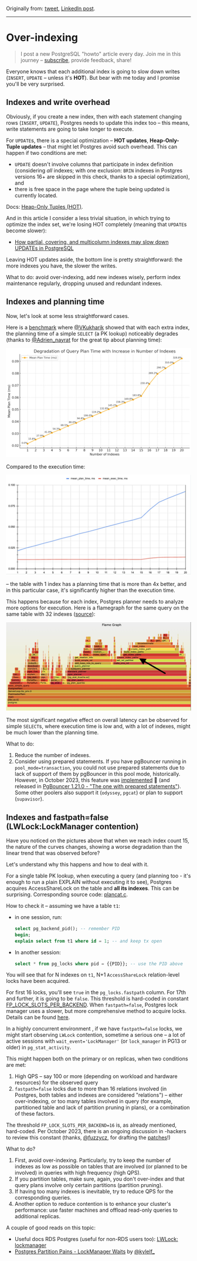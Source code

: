 Originally from: [tweet](https://twitter.com/samokhvalov/status/1713101666629927112), [LinkedIn post](...).

---

# Over-indexing

> I post a new PostgreSQL "howto" article every day. Join me in this
> journey – [subscribe](https://twitter.com/samokhvalov/), provide feedback, share!

Everyone knows that each additional index is going to slow down writes (`INSERT`, `UPDATE` – unless it's **HOT**).
But bear with me today and I promise you'll be very surprised.

## Indexes and write overhead

Obviously, if you create a new index, then with each statement changing rows (`INSERT`, `UPDATE`), Postgres needs to update this
index too – this means, write statements are going to take longer to execute.

For `UPDATE`s, there is a special optimization – **HOT updates**, **Heap-Only-Tuple updates** – that might let Postgres
avoid such overhead. This can happen if two conditions are met:

- `UPDATE` doesn't involve columns that participate in index definition (considering *all* indexes; with one exclusion:
  `BRIN` indexes in Postgres versions 16+ are skipped in this check, thanks to a special optimization), and
- there is free space in the page where the tuple being updated is currently located.

Docs: [Heap-Only Tuples (HOT)](https://postgresql.org/docs/current/storage-hot.html).

And in this article I consider a less trivial situation, in which trying to optimize the index set, we're losing HOT
completely (meaning that `UPDATE`s become slower):

- [How partial, covering, and multicolumn indexes may slow down UPDATEs in PostgreSQL](https://postgres.ai/blog/20211029-how-partial-and-covering-indexes-affect-update-performance-in-postgresql)

Leaving HOT updates aside, the bottom line is pretty straightforward: the more indexes you have, the slower the writes.

What to do: avoid over-indexing, add new indexes wisely, perform index maintenance regularly, dropping unused and
redundant indexes.

## Indexes and planning time

Now, let's look at some less straightforward cases.

Here is a [benchmark](https://gitlab.com/postgres-ai/postgresql-consulting/tests-and-benchmarks/-/issues/41)
where [@VKukharik](https://twitter.com/VKukharik) showed that with each extra index, the planning
time of a simple `SELECT` (a PK lookup) noticeably degrades (thanks
to [@Adrien_nayrat](https://twitter.com/Adrien_nayrat) for the great tip about planning
time):

![Degradation of query plan time with increase in number of indexes](files/0018_degradation_with_indexes.png)

Compared to the execution time:

![Mean plan / execution time vs. # indexes](files/0018_plan_exec_time_vs_index.png)

– the table with 1 index has a planning time that is more than 4x better, and in this particular case, it's
significantly higher than the execution time.

This happens because for each index, Postgres planner needs to analyze more options for execution. Here
is a flamegraph for the same query on the same table with 32 indexes
([source](https://gitlab.com/postgres-ai/postgresql-consulting/tests-and-benchmarks/-/issues/41#note_1602558372)):

![Flame graph](files/0018_flame_graph.png)

The most significant negative effect on overall latency can be observed for simple `SELECT`s, where execution time is
low and, with a lot of indexes, might be much lower than the planning time.

What to do:

1. Reduce the number of indexes.
2. Consider using prepared statements. If you have pgBouncer running in `pool_mode=transaction`, you could not use
   prepared statements due to lack of support of them by pgBouncer in this pool mode, historically. However, in October
   2023, this feature was [implemented](https://github.com/pgbouncer/pgbouncer/pull/845) 🎉 (and released
   in [PgBouncer 1.21.0 - "The one with prepared statements"](https://github.com/pgbouncer/pgbouncer/releases/tag/pgbouncer_1_21_0)).
   Some other poolers also support it (`odyssey`, `pgcat`) or plan to support (`supavisor`).

## Indexes and fastpath=false (LWLock:LockManager contention)

Have you noticed on the pictures above that when we reach index count 15, the nature of the curves changes, showing a
worse degradation than the linear trend that was observed before?

Let's understand why this happens and how to deal with it.

For a single table PK lookup, when executing a query (and planning too - it's enough to run a plain EXPLAIN without
executing it to see), Postgres acquires AccessShareLock on the table and **all its indexes**. This can be surprising.
Corresponding source code:
[plancat.c](https://gitlab.com/postgres/postgres/blob/0002feb8209618e5a9e23e03fe4aa31bc4006f01/src/backend/optimizer/util/plancat.c#L200).

How to check it – assuming we have a table `t1`:

- in one session, run:
  ```sql
  select pg_backend_pid(); -- remember PID
  begin;
  explain select from t1 where id = 1; -- and keep tx open
  ```

- In another session:
  ```sql
  select * from pg_locks where pid = {{PID}}; -- use the PID above
  ```

You will see that for N indexes on `t1`, N+1 `AccessShareLock` relation-level locks have been acquired.

For first 16 locks, you'll see `true` in the `pg_locks.fastpath` column. For 17th and further, it is going to be
`false`. This threshold is hard-coded in constant
[FP_LOCK_SLOTS_PER_BACKEND](https://gitlab.com/postgres/postgres/blob/22655aa23132a0645fdcdce4b233a1fff0c0cf8f/src/include/storage/proc.h#L85).
When `fastpath=false`, Postgres lock manager uses a slower, but more comprehensive method to acquire locks. Details can
be found
[here](https://gitlab.com/postgres/postgres/blob/22655aa23132a0645fdcdce4b233a1fff0c0cf8f/src/backend/storage/lmgr/README#L70).

In a highly concurrent environment , if we have `fastpath=false` locks, we might start observing `LWLock` contention,
sometime a serious one – a lot of active sessions with `wait_event='LockManager'` (or `lock_manager` in PG13 or older)
in `pg_stat_activity`.

This might happen both on the primary or on replicas, when two conditions are met:

1. High QPS – say 100 or more (depending on workload and hardware resources) for the observed query
2. `fastpath=false` locks due to more than 16 relations involved (in Postgres, both tables and indexes are considered
   "relations") – either over-indexing, or too many tables involved in query (for example, partitioned table and lack of
   partition pruning in plans), or a combination of these factors.

The threshold `FP_LOCK_SLOTS_PER_BACKEND=16` is, as already mentioned, hard-coded. Per October 2023, there is an ongoing
discussion in -hackers to review this constant (thanks,
[@fuzzycz](https://twitter.com/fuzzycz), for drafting
the [patches](https://postgresql.org/message-id/flat/116ef01e-942a-22c1-a2af-35bf69c1b07b%40enterprisedb.com#b19340c248755be70b805404becd43ad)!)

What to do?

1. First, avoid over-indexing. Particularly, try to keep the number of indexes as low as possible on tables that are
   involved (or planned to be involved) in queries with high frequency (high QPS).
2. If you partition tables, make sure, again, you don't over-index and that query plans involve only certain
   partitions (partition pruning).
3. If having too many indexes is inevitable, try to reduce QPS for the corresponding queries.
4. Another option to reduce contention is to enhance your cluster's performance: use faster machines and offload
   read-only queries to additional replicas.

A couple of good reads on this topic:

- Useful docs RDS Postgres (useful for non-RDS users
  too): [LWLock: lockmanager](https://docs.aws.amazon.com/AmazonRDS/latest/UserGuide/wait-event.lw-lock-manager.html)
- [Postgres Partition Pains - LockManager Waits](https://kylehailey.com/post/postgres-partition-pains-lockmanager-waits)
  by [@kylelf_](https://twitter.com/kylelf_)
  
